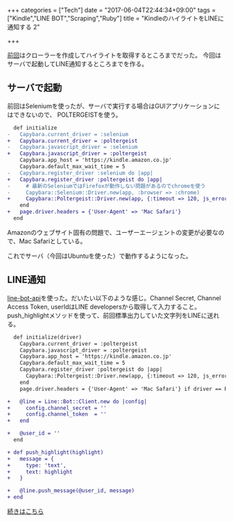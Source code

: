 +++
categories = ["Tech"]
date = "2017-06-04T22:44:34+09:00"
tags = ["Kindle","LINE BOT","Scraping","Ruby"]
title = "KindleのハイライトをLINEに通知する 2"

+++

[前回](../line_highlights_1/)はクローラーを作成してハイライトを取得するところまでだった。
今回はサーバで起動してLINE通知するところまでを作る。

<!--more-->

## サーバで起動
前回はSeleniumを使ったが、サーバで実行する場合はGUIアプリケーションにはできないので、
POLTERGEISTを使う。

```diff
  def initialize
-   Capybara.current_driver = :selenium
+   Capybara.current_driver = :poltergeist
-   Capybara.javascript_driver = :selenium
+   Capybara.javascript_driver = :poltergeist
    Capybara.app_host = 'https://kindle.amazon.co.jp'
    Capybara.default_max_wait_time = 5
-   Capybara.register_driver :selenium do |app|
+   Capybara.register_driver :poltergeist do |app|
-     # 最新のSeleniumではFirefoxが動作しない問題があるのでchromeを使う
-     Capybara::Selenium::Driver.new(app, :browser => :chrome)
+     Capybara::Poltergeist::Driver.new(app, {:timeout => 120, js_errors: false})
    end
+   page.driver.headers = {'User-Agent' => 'Mac Safari'}
  end
```

Amazonのウェブサイト固有の問題で、ユーザーエージェントの変更が必要なので、Mac Safariとしている。

これでサーバ（今回はUbuntuを使った）で動作するようになった。


## LINE通知
[line-bot-api](https://github.com/line/line-bot-sdk-ruby)を使った。だいたい以下のような感じ。Channel Secret, Channel Access Token, userIdはLINE developersから取得して入力すること。
push_highlightメソッドを使って、前回標準出力していた文字列をLINEに送れる。

```diff
  def initialize(driver)
    Capybara.current_driver = :poltergeist
    Capybara.javascript_driver = :poltergeist
    Capybara.app_host = 'https://kindle.amazon.co.jp'
    Capybara.default_max_wait_time = 5
    Capybara.register_driver :poltergeist do |app|
      Capybara::Poltergeist::Driver.new(app, {:timeout => 120, js_errors: false})
    end
    page.driver.headers = {'User-Agent' => 'Mac Safari'} if driver == POLTERGEIST

+   @line = Line::Bot::Client.new do |config|
+     config.channel_secret = ''
+     config.channel_token  = ''
+   end

+   @user_id = ''
  end

+ def push_highlight(highlight)
+   message = {
+     type: 'text',
+     text: highlight
+   }

+   @line.push_message(@user_id, message)
+ end
```

[続きはこちら](../line_highlights_3/)
